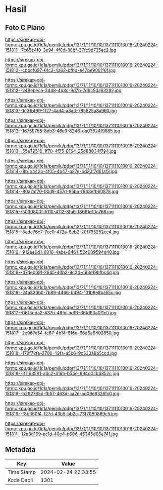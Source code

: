 # Hasil

## Foto C Plano

https://sirekap-obj-formc.kpu.go.id/1c1a/pemilu/pdpr/13/71/11/10/10/1371111010016-20240224-151811--7c65c4f0-3e94-4f0d-88bf-37fc9d735ec2.jpg

https://sirekap-obj-formc.kpu.go.id/1c1a/pemilu/pdpr/13/71/11/10/10/1371111010016-20240224-151812--cbbcf697-6fc3-4a62-bfbd-e47be9001f6f.jpg

https://sirekap-obj-formc.kpu.go.id/1c1a/pemilu/pdpr/13/71/11/10/10/1371111010016-20240224-151812--248ebeca-3448-4b8c-9d7b-7d9c5da63282.jpg

https://sirekap-obj-formc.kpu.go.id/1c1a/pemilu/pdpr/13/71/11/10/10/1371111010016-20240224-151813--1e31bf99-1f27-4ad4-a8a0-785825a8a960.jpg

https://sirekap-obj-formc.kpu.go.id/1c1a/pemilu/pdpr/13/71/11/10/10/1371111010016-20240224-151813--16759755-8db3-46a3-8246-da03524f9885.jpg

https://sirekap-obj-formc.kpu.go.id/1c1a/pemilu/pdpr/13/71/11/10/10/1371111010016-20240224-151813--55e79516-1f70-4f75-8164-25d88034f794.jpg

https://sirekap-obj-formc.kpu.go.id/1c1a/pemilu/pdpr/13/71/11/10/10/1371111010016-20240224-151814--8b1b442b-4f05-4b47-b27e-bd20f7d61af3.jpg

https://sirekap-obj-formc.kpu.go.id/1c1a/pemilu/pdpr/13/71/11/10/10/1371111010016-20240224-151814--80a7af70-00d9-457d-9aba-f668efb60878.jpg

https://sirekap-obj-formc.kpu.go.id/1c1a/pemilu/pdpr/13/71/11/10/10/1371111010016-20240224-151815--5030800f-5110-4112-8fa9-f8681e10c766.jpg

https://sirekap-obj-formc.kpu.go.id/1c1a/pemilu/pdpr/13/71/11/10/10/1371111010016-20240224-151815--8edc76c7-7ec0-472a-8eb2-20f795252ec4.jpg

https://sirekap-obj-formc.kpu.go.id/1c1a/pemilu/pdpr/13/71/11/10/10/1371111010016-20240224-151816--912ee0d1-6816-4abe-8461-52c089594d40.jpg

https://sirekap-obj-formc.kpu.go.id/1c1a/pemilu/pdpr/13/71/11/10/10/1371111010016-20240224-151816--47deb69f-2645-40b2-9c34-c93e19bfbc4d.jpg

https://sirekap-obj-formc.kpu.go.id/1c1a/pemilu/pdpr/13/71/11/10/10/1371111010016-20240224-151816--24a83db0-7b89-4466-b494-131b8e8ba55c.jpg

https://sirekap-obj-formc.kpu.go.id/1c1a/pemilu/pdpr/13/71/11/10/10/1371111010016-20240224-151817--0615dda2-437b-49fd-bd91-66fd93a0f1c0.jpg

https://sirekap-obj-formc.kpu.go.id/1c1a/pemilu/pdpr/13/71/11/10/10/1371111010016-20240224-151817--2e967e54-fe67-4b14-816d-66e6a6403850.jpg

https://sirekap-obj-formc.kpu.go.id/1c1a/pemilu/pdpr/13/71/11/10/10/1371111010016-20240224-151818--178f72fe-2700-49fa-a5b6-9c533a8b5ccd.jpg

https://sirekap-obj-formc.kpu.go.id/1c1a/pemilu/pdpr/13/71/11/10/10/1371111010016-20240224-151818--31163591-a4c2-416b-b54e-694d0cb4852c.jpg

https://sirekap-obj-formc.kpu.go.id/1c1a/pemilu/pdpr/13/71/11/10/10/1371111010016-20240224-151819--b282765d-fb57-463d-aa2e-ad09e9326fc0.jpg

https://sirekap-obj-formc.kpu.go.id/1c1a/pemilu/pdpr/13/71/11/10/10/1371111010016-20240224-151819--f8b360f4-f27d-43b5-bb2c-73f7080889c5.jpg

https://sirekap-obj-formc.kpu.go.id/1c1a/pemilu/pdpr/13/71/11/10/10/1371111010016-20240224-151811--12a3d169-ac1d-40c4-b606-45345d06e741.jpg


## Metadata

| Key        | Value               |
| ---------- | ------------------- |
| Time Stamp | 2024-02-24 22:33:55 |
| Kode Dapil | 1301                |



